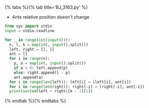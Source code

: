 {% tabs %}{% tab title='BJ_3163.py' %}

* Ants relative position doesn't change

```py
from sys import stdin
input = stdin.readline

for _ in range(int(input())):
  n, l, k = map(int, input().split())
  left, right = [], []
  ant = []
  for i in range(n):
    p, a = map(int, input().split())
    if a < 0: left.append(p)
    else: right.append(l - p)
    ant.append(a)
  for i in range(len(left)): left[i] = (left[i], ant[i])
  for i in range(len(right)): right[~i] = (right[~i], ant[~i])
  print(sorted(left + right)[k - 1][1])
```

{% endtab %}{% endtabs %}
